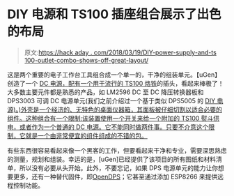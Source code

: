 # DIY 电源和 TS100 插座组合展示了出色的布局

> 原文:[https://hack aday . com/2018/03/19/DIY-power-supply-and-ts 100-outlet-combo-shows-off-great-layout/](https://hackaday.com/2018/03/19/diy-power-supply-and-ts100-outlet-combo-shows-off-great-layout/)

这是两个重要的电子工作台工具组合成一个单一的，干净的组装单元。【uGen】创造了一个 [DC 电源，配有一个用于流行的 TS100 烙铁](https://openbuilds.com/builds/lab-power-supply-soldering-station.6861/)的插头，看起来棒极了！大多数主要元件都是熟悉的产品，如 LM2596 DC 至 DC 降压转换器板和 DPS3003 可调 DC 电源单元(我们之前介绍过一个基于类似 DPS5005 的 [DIY 电源)。)外壳是一个经济的、无特色的桌面仪器箱，其面板被仔细切割以适合必要的组件。这种组合有一个限制:该装置使用一个开关来给一个附加的 TS100 熨斗供电，或者作为一个普通的 DC 电源。它不能同时做两件事。只要不介意这个限制，它就是一个由非常便宜的组件组成的不错的包。](https://hackaday.com/2017/08/20/dps5005-makes-digital-power-supply-a-snap/)

有些东西很容易看起来像一个黑客的工作，但要看起来干净和专业，需要深思熟虑的测量，规划和组装。幸运的是，[uGen]已经提供了该项目的所有图纸和材料清单，所以没有必要从头开始。此外，不要忘记，如果 DPS 电源单元的能力让你想要更多，还有一种替代固件，即[OpenDPS](https://hackaday.com/2017/03/07/open-source-firmware-for-a-cheap-programmable-power-supply/)；它甚至通过添加 ESP8266 来提供远程控制功能。